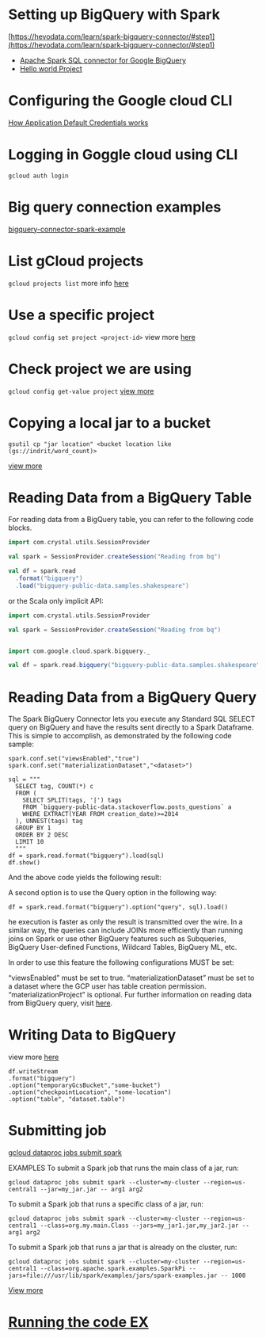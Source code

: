 # Setting up BigQuery with Spark

[https://hevodata.com/learn/spark-bigquery-connector/#step1](https://hevodata.com/learn/spark-bigquery-connector/#step1)

- [Apache Spark SQL connector for Google BigQuery](https://github.com/GoogleCloudDataproc/spark-bigquery-connector#reading-data-from-a-bigquery-table)
- [Hello world Project](ShakespeareWords.scala)

# Configuring the Google cloud CLI

[How Application Default Credentials works](https://cloud.google.com/docs/authentication/application-default-credentials)

# Logging in Goggle cloud using CLI

`gcloud auth login`

# Big query connection examples

[bigquery-connector-spark-example](https://cloud.google.com/dataproc/docs/tutorials/bigquery-connector-spark-example)

# List gCloud projects

`gcloud projects list`
more info [here](https://cloud.google.com/sdk/gcloud/reference/projects/list)

# Use a specific project

`gcloud config set project <project-id>`
view more [here](https://cloud.google.com/sdk/gcloud/)

# Check project we are using
`gcloud config get-value project`
[view more](https://stackoverflow.com/questions/63041888/how-to-check-which-gcloud-project-is-active)

# Copying a local jar to a bucket
`gsutil cp "jar location" <bucket location like (gs://indrit/word_count)>`

[view more](https://cloud.google.com/storage/docs/gsutil/commands/cp)

# Reading Data from a BigQuery Table

For reading data from a BigQuery table, you can refer to the following code blocks.

```scala worksheet
import com.crystal.utils.SessionProvider

val spark = SessionProvider.createSession("Reading from bq")

val df = spark.read
  .format("bigquery")
  .load("bigquery-public-data.samples.shakespeare")
```

or the Scala only implicit API:

```scala worksheet
import com.crystal.utils.SessionProvider

val spark = SessionProvider.createSession("Reading from bq")


import com.google.cloud.spark.bigquery._

val df = spark.read.bigquery("bigquery-public-data.samples.shakespeare")
```

# Reading Data from a BigQuery Query

The Spark BigQuery Connector lets you execute any Standard SQL SELECT query
on BigQuery and have the results sent directly to a Spark Dataframe.
This is simple to accomplish, as demonstrated by the following code sample:

```
spark.conf.set("viewsEnabled","true")
spark.conf.set("materializationDataset","<dataset>")

sql = """
  SELECT tag, COUNT(*) c
  FROM (
    SELECT SPLIT(tags, '|') tags
    FROM `bigquery-public-data.stackoverflow.posts_questions` a
    WHERE EXTRACT(YEAR FROM creation_date)>=2014
  ), UNNEST(tags) tag
  GROUP BY 1
  ORDER BY 2 DESC
  LIMIT 10
  """
df = spark.read.format("bigquery").load(sql)
df.show()
```

And the above code yields the following result:

A second option is to use the Query option in the following way:

```df = spark.read.format("bigquery").option("query", sql).load()```


he execution is faster as only the result is transmitted over the wire. In a similar way, the queries can include JOINs more efficiently than running joins on Spark or use other BigQuery features such as Subqueries, BigQuery User-defined Functions, Wildcard Tables, BigQuery ML, etc.

In order to use this feature the following configurations MUST be set:

“viewsEnabled” must be set to true.
“materializationDataset” must be set to a dataset where the GCP user has table creation permission. “materializationProject” is optional.
Fur further information on reading data from BigQuery query, visit [here](https://github.com/GoogleCloudDataproc/spark-bigquery-connector#reading-data-from-a-bigquery-query).


# Writing Data to BigQuery
view more [here](https://hevodata.com/learn/spark-bigquery-connector/#step4)
```
df.writeStream
.format("bigquery")
.option("temporaryGcsBucket","some-bucket")
.option("checkpointLocation", "some-location")
.option("table", "dataset.table")
```


# Submitting job

[gcloud dataproc jobs submit spark](https://cloud.google.com/sdk/gcloud/reference/dataproc/jobs/submit/spark#--jars)

EXAMPLES
To submit a Spark job that runs the main class of a jar, run:
```
gcloud dataproc jobs submit spark --cluster=my-cluster --region=us-central1 --jar=my_jar.jar -- arg1 arg2
```
To submit a Spark job that runs a specific class of a jar, run:
```
gcloud dataproc jobs submit spark --cluster=my-cluster --region=us-central1 --class=org.my.main.Class --jars=my_jar1.jar,my_jar2.jar -- arg1 arg2
```
To submit a Spark job that runs a jar that is already on the cluster, run:
```
gcloud dataproc jobs submit spark --cluster=my-cluster --region=us-central1 --class=org.apache.spark.examples.SparkPi --jars=file:///usr/lib/spark/examples/jars/spark-examples.jar -- 1000
```
[View more ](https://cloud.google.com/sdk/gcloud/reference/dataproc/jobs/submit/spark#--jars)


# [Running the code EX](https://cloud.google.com/dataproc/docs/tutorials/bigquery-connector-spark-example#running_the_code)
